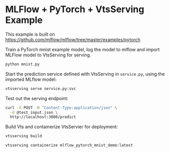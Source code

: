 # MLFlow + PyTorch + VtsServing Example

This example is built on https://github.com/mlflow/mlflow/tree/master/examples/pytorch

Train a PyTorch mnist example model, log the model to mlflow and import MLFlow model to VtsServing for serving.

```bash
python mnist.py
```

Start the prediction service defined with VtsServing in `service.py`, using the imported MLflow model:

```bash
vtsserving serve service.py:svc
```

Test out the serving endpoint:

```bash
curl -X POST -H "Content-Type:application/json" \
  -d @test_input.json \
  http://localhost:3000/predict
```

Build Vts and containerize VtsServier for deployment:

```bash
vtsserving build

vtsserving containerize mlflow_pytorch_mnist_demo:latest
```

